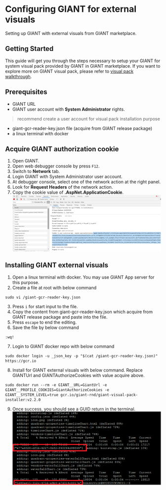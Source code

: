 # Configuring GIANT for external visuals
Setting up GIANT with external visuals from GIANT marketplace.

## Getting Started

This guide will get you through the steps necessary to setup your GIANT for system visual pack provided by GIANT in GIANT marketplace. 
If you want to explore more on GIANT visual pack, please refer to [visual pack walkthrough](https://github.com/fx-giant/giant-documentations/blob/master/visual/visual-pack-walkthrough.md).

## Prerequisites
- GIANT URL
- GIANT user account with **System Administrator** rights. 
> recommend create a user account for visual pack installation purpose
- giant-gcr-reader-key.json file (acquire from GIANT release package)
- a linux terminal with docker

## Acquire GIANT authorization cookie
1. Open GIANT.
2. Open web debugger console by press ``F12``.
3. Switch to **Network** tab.
4. Login GIANT with System Administrator user account.
5. At debugger console, select one of the network action at the right panel.
6. Look for **Request Headers** of the network action.
7. Copy the cookie value of **.AspNet.ApplicationCookie**.
![GIANT authorize cookie](./images/Setting_Up_Giant_Visual_Pack_01.png)


## Installing GIANT external visuals
1. Open a linux terminal with docker. You may use GIANT App server for this purpose.
2. Create a file at root with below command
```
sudo vi /giant-gcr-reader-key.json
```
3. Press ``i`` for start input to the file.
4. Copy the content from giant-gcr-reader-key.json which acquire from GIANT release package and paste into the file.
5. Press ``escape`` to end the editing.
6. Save the file by below command
```
:wq!
```
7. Login to GIANT docker repo with below command
```
sudo docker login -u _json_key -p "$(cat /giant-gcr-reader-key.json)" https://gcr.io
```
8. Install for GIANT external visuals with below command. Replace GIANTUrl and GIANTAuthorizeCookies with value acquire above.
```
sudo docker run --rm -e GIANT__URL=GiantUrl -e GIANT__PROFILE_COOKIES=GiantAuthorizeCookies -e GIANT__SYSTEM_LEVEL=true gcr.io/giant-rnd/giant-visual-pack-installer:v2.2.0
```
9. Once success, you should see a GUID return in the terminal. 
![success install](./images/Setting_Up_Giant_Visual_Pack_02.png)